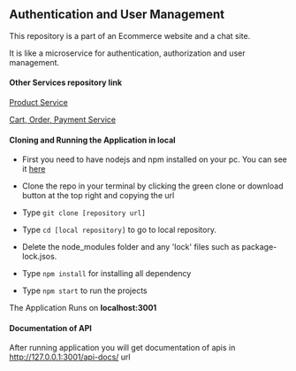 ## Authentication and User Management

This repository is a part of an Ecommerce website and a chat site.

It is like a microservice for authentication, authorization and user management.

#### Other Services repository link

[Product Service](https://github.com/sujon13/product-microservice)

[Cart, Order, Payment Service](https://github.com/sujon13/cart-order-payment-microservice)

#### Cloning and Running the Application in local

-   First you need to have nodejs and npm installed on your pc.
    You can see it [here](https://docs.npmjs.com/downloading-and-installing-node-js-and-npm)

-   Clone the repo in your terminal by clicking the green clone or download button at the top right and copying the url
-   Type `git clone [repository url]`
-   Type `cd [local repository]` to go to local repository.
-   Delete the node_modules folder and any 'lock' files such as package-lock.jsos.
-   Type `npm install` for installing all dependency
-   Type `npm start` to run the projects

The Application Runs on **localhost:3001**

#### Documentation of API

After running application you will get documentation of apis in http://127.0.0.1:3001/api-docs/ url
